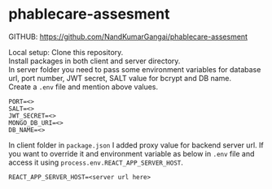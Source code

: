 # phablecare-assesment  
GITHUB: https://github.com/NandKumarGangai/phablecare-assesment

Local setup:
Clone this repository.  
Install packages in both client and server directory.  
In server folder you need to pass some environment variables for database url, port number, JWT secret, SALT value for bcrypt and DB name.  
Create a `.env` file and mention above values.
```
PORT=<>
SALT=<>
JWT_SECRET=<>
MONGO_DB_URI=<>
DB_NAME=<>
```
In client folder in `package.json` I added proxy value for backend server url.
If you want to override it and environment variable as below in `.env` file and access it using `process.env.REACT_APP_SERVER_HOST`.
```
REACT_APP_SERVER_HOST=<server url here>
```
